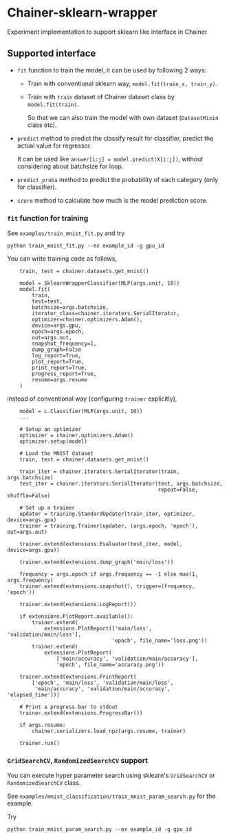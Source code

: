 # Chainer-sklearn-wrapper
Experiment implementation to support sklearn like interface in Chainer


## Supported interface

 - `fit` function to train the model, it can be used by following 2 ways:
   - Train with conventional sklearn way, `model.fit(train_x, train_y)`.
   - Train with `train` dataset of Chainer dataset class  by `model.fit(train)`.
     
     So that we can also train the model with own dataset (`DatasetMixin` class etc).

 - `predict` method to predict the classify result for classifier, 
 predict the actual value for regressor.

   It can be used like `answer[i:j] = model.predict(X[i:j])`, 
   without considering about batchsize for loop.

 - `predict_proba` method to predict the probability of each category (only for classifier). 

 - `score` method to calculate how much is the model prediction score.

### `fit` function for training

See `examples/train_mnist_fit.py` and try

`python train_mnist_fit.py --ex example_id -g gpu_id`


You can write training code as follows,
```angular2html
    train, test = chainer.datasets.get_mnist()

    model = SklearnWrapperClassifier(MLP(args.unit, 10))    
    model.fit(
        train,
        test=test,
        batchsize=args.batchsize,
        iterator_class=chainer.iterators.SerialIterator,
        optimizer=chainer.optimizers.Adam(),
        device=args.gpu,
        epoch=args.epoch,
        out=args.out,
        snapshot_frequency=1,
        dump_graph=False
        log_report=True,
        plot_report=True,
        print_report=True,
        progress_report=True,
        resume=args.resume
    )
```

instead of conventional way (configuring `trainer` explicitly),
```angular2html
    model = L.Classifier(MLP(args.unit, 10))
    ...
    
    # Setup an optimizer
    optimizer = chainer.optimizers.Adam()
    optimizer.setup(model)

    # Load the MNIST dataset
    train, test = chainer.datasets.get_mnist()

    train_iter = chainer.iterators.SerialIterator(train, args.batchsize)
    test_iter = chainer.iterators.SerialIterator(test, args.batchsize,
                                                 repeat=False, shuffle=False)

    # Set up a trainer
    updater = training.StandardUpdater(train_iter, optimizer, device=args.gpu)
    trainer = training.Trainer(updater, (args.epoch, 'epoch'), out=args.out)

    trainer.extend(extensions.Evaluator(test_iter, model, device=args.gpu))

    trainer.extend(extensions.dump_graph('main/loss'))

    frequency = args.epoch if args.frequency == -1 else max(1, args.frequency)
    trainer.extend(extensions.snapshot(), trigger=(frequency, 'epoch'))

    trainer.extend(extensions.LogReport())

    if extensions.PlotReport.available():
        trainer.extend(
            extensions.PlotReport(['main/loss', 'validation/main/loss'],
                                  'epoch', file_name='loss.png'))
        trainer.extend(
            extensions.PlotReport(
                ['main/accuracy', 'validation/main/accuracy'],
                'epoch', file_name='accuracy.png'))

    trainer.extend(extensions.PrintReport(
        ['epoch', 'main/loss', 'validation/main/loss',
         'main/accuracy', 'validation/main/accuracy', 'elapsed_time']))

    # Print a progress bar to stdout
    trainer.extend(extensions.ProgressBar())

    if args.resume:
        chainer.serializers.load_npz(args.resume, trainer)

    trainer.run()

```


### `GridSearchCV`, `RandomizedSearchCV` support

You can execute hyper parameter search using sklearn's `GridSearchCV` or 
`RandomizedSearchCV` class.

See `examples/mnist_classification/train_mnist_param_search.py` for the example.

Try

`python train_mnist_param_search.py --ex example_id -g gpu_id`
